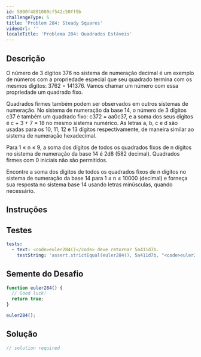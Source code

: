 ```yaml
---
id: 5900f4891000cf542c50ff9b
challengeType: 5
title: 'Problem 284: Steady Squares'
videoUrl: ''
localeTitle: 'Problema 284: Quadrados Estáveis'
---
```


## Descrição
<section id="description"> O número de 3 dígitos 376 no sistema de numeração decimal é um exemplo de números com a propriedade especial que seu quadrado termina com os mesmos dígitos: 3762 = 141376. Vamos chamar um número com essa propriedade um quadrado fixo. <p> Quadrados firmes também podem ser observados em outros sistemas de numeração. No sistema de numeração da base 14, o número de 3 dígitos c37 é também um quadrado fixo: c372 = aa0c37, e a soma dos seus dígitos é c + 3 + 7 = 18 no mesmo sistema numérico. As letras a, b, c e d são usadas para os 10, 11, 12 e 13 dígitos respectivamente, de maneira similar ao sistema de numeração hexadecimal. </p><p> Para 1 ≤ n ≤ 9, a soma dos dígitos de todos os quadrados fixos de n dígitos no sistema de numeração da base 14 é 2d8 (582 decimal). Quadrados firmes com 0 iniciais não são permitidos. </p><p> Encontre a soma dos dígitos de todos os quadrados fixos de n dígitos no sistema de numeração da base 14 para 1 ≤ n ≤ 10000 (decimal) e forneça sua resposta no sistema base 14 usando letras minúsculas, quando necessário. </p></section>

## Instruções
<section id="instructions">
</section>

## Testes
<section id='tests'>

```yml
tests:
  - text: <code>euler284()</code> deve retornar 5a411d7b.
    testString: 'assert.strictEqual(euler284(), 5a411d7b, "<code>euler284()</code> should return 5a411d7b.");'

```

</section>

## Semente do Desafio
<section id='challengeSeed'>

<div id='js-seed'>

```js
function euler284() {
  // Good luck!
  return true;
}

euler284();

```

</div>



</section>

## Solução
<section id='solution'>

```js
// solution required
```
</section>
